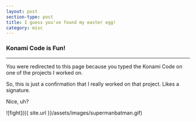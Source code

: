 ```yaml
---
layout: post
section-type: post
title: I guess you've found my easter egg!
category: misc
---
```


### Konami Code is Fun!

---
You were redirected to this page because you typed the Konami Code on one of the projects I worked on.

So, this is just a confirmation that I really worked on that project. Likes a signature.

Nice, uh?

![fight]({{ site.url }}/assets/images/supermanbatman.gif)
